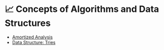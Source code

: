 # :chart_with_upwards_trend: Concepts of Algorithms and Data Structures

- [Amortized Analysis](./amortized_analysis.md)
- [Data Structure: Tries](./data_structure_tries.md)
